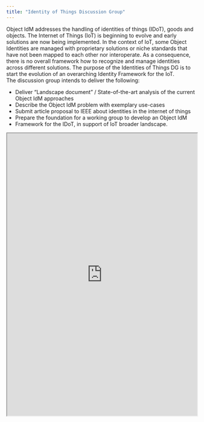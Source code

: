 ```yaml
---
title: "Identity of Things Discussion Group"
---
```


Object IdM addresses the handling of identities of things (IDoT), goods and objects. The Internet of Things (IoT) is beginning to evolve and early solutions are now being implemented. In the context of IoT, some Object Identities are managed with proprietary solutions or niche standards that have not been mapped to each other nor interoperate. As a consequence, there is no overall framework how to recognize and manage identities across different solutions.
The purpose of the Identities of Things DG is to start the evolution of an overarching Identity Framework for the IoT.  
The discussion group intends to deliver the following:
* Deliver “Landscape document” / State-of-the-art analysis of the current Object IdM approaches
* Describe the Object IdM problem with exemplary use-cases
* Submit article proposal to IEEE about identities in the internet of things
* Prepare the foundation for a working group to develop an Object IdM 
* Framework for the IDoT, in support of IoT broader landscape.

<iframe height="750" width="100%" src="https://ewelton.github.io/ktest/wiki.html#Identity%20of%20Things%20Discussion%20Group"></iframe>
